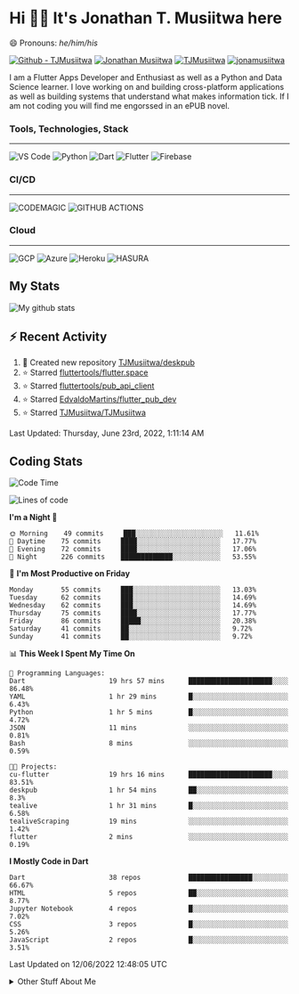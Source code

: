 # Hi 👋🏾 It's Jonathan T. Musiitwa here 

😄 Pronouns: *he/him/his*

[![Github - TJMusiitwa](https://img.shields.io/badge/TJMusiitwa-2ea44f?logo=github)](https://github.com/TJMusiitwa)  [![Jonathan Musiitwa](https://img.shields.io/badge/Jonathan_Musiitwa-blue?logo=linkedin&logoColor=lightblue)](https://www.linkedin.com/in/jonathan-musiitwa-a1107610a/)  [![TJMusiitwa](https://img.shields.io/badge/TJMusiitwa-lightblue?logo=twitter&logoColor=white)](https://twitter.com/TJMusiitwa)
[![jonamusiitwa](https://img.shields.io/badge/jonamusiitwa-white?logo=microsoft-outlook&logoColor=blue)](mailto:jonamusiitwa@outlook.com)




I am a Flutter Apps Developer and Enthusiast as well as a Python and Data Science learner. I love working on and building cross-platform applications as well as building systems that understand what makes information tick. If I am not coding you will find me engorssed in an ePUB novel.

### Tools, Technologies, Stack
<hr>

![VS Code](https://img.shields.io/badge/VS_Code-blue?style=for-the-badge&logo=visual-studio-code) ![Python](https://img.shields.io/badge/Python-lightgrey?style=for-the-badge&logo=python)  ![Dart](https://img.shields.io/badge/Dart-informational?style=for-the-badge&logo=dart) ![Flutter](https://img.shields.io/badge/Flutter-informational?style=for-the-badge&logo=flutter)  ![Firebase](https://img.shields.io/badge/Firebase-yellow?style=for-the-badge&logo=firebase&)
### CI/CD
<hr>

![CODEMAGIC](https://img.shields.io/badge/CODEMAGIC-orange?style=for-the-badge&logo=codemagic&logoColor=white) ![GITHUB ACTIONS](https://img.shields.io/badge/GITHUB_ACTIONS-black?style=for-the-badge&logo=github-actions&logoColor=white)

### Cloud
<hr>

![GCP](https://img.shields.io/badge/Google_Cloud-lightgrey?style=for-the-badge&logo=google-cloud) ![Azure](https://img.shields.io/badge/Microsoft_Azure-lightblue?style=for-the-badge&logo=microsoft-azure) ![Heroku](https://img.shields.io/badge/Heroku-purple?style=for-the-badge&logo=heroku) ![HASURA](https://img.shields.io/badge/HASURA-lightblue?style=for-the-badge&logo=hasura&logoColor=white)

## My Stats

![My github stats](https://github-readme-stats.vercel.app/api?username=TJMusiitwa&show_icons=true&count_private=true&theme=algolia)

## ⚡ Recent Activity
<!--RECENT_ACTIVITY:start-->
1. 📔 Created new repository [TJMusiitwa/deskpub](https://github.com/TJMusiitwa/deskpub)
2. ⭐ Starred [fluttertools/flutter.space](https://github.com/fluttertools/flutter.space)
3. ⭐ Starred [fluttertools/pub_api_client](https://github.com/fluttertools/pub_api_client)
4. ⭐ Starred [EdvaldoMartins/flutter_pub_dev](https://github.com/EdvaldoMartins/flutter_pub_dev)
5. ⭐ Starred [TJMusiitwa/TJMusiitwa](https://github.com/TJMusiitwa/TJMusiitwa)
<!--RECENT_ACTIVITY:end-->

<!--RECENT_ACTIVITY:last_update-->
Last Updated: Thursday, June 23rd, 2022, 1:11:14 AM
<!--RECENT_ACTIVITY:last_update_end-->

## Coding Stats
<!--START_SECTION:waka-->
![Code Time](http://img.shields.io/badge/Code%20Time-1%2C930%20hrs%2043%20mins-blue)

![Lines of code](https://img.shields.io/badge/From%20Hello%20World%20I%27ve%20Written-5%20Million%20lines%20of%20code-blue)

**I'm a Night 🦉** 

```text
🌞 Morning    49 commits     ███░░░░░░░░░░░░░░░░░░░░░░   11.61% 
🌆 Daytime    75 commits     ████░░░░░░░░░░░░░░░░░░░░░   17.77% 
🌃 Evening    72 commits     ████░░░░░░░░░░░░░░░░░░░░░   17.06% 
🌙 Night      226 commits    █████████████░░░░░░░░░░░░   53.55%

```
📅 **I'm Most Productive on Friday** 

```text
Monday       55 commits     ███░░░░░░░░░░░░░░░░░░░░░░   13.03% 
Tuesday      62 commits     ███░░░░░░░░░░░░░░░░░░░░░░   14.69% 
Wednesday    62 commits     ███░░░░░░░░░░░░░░░░░░░░░░   14.69% 
Thursday     75 commits     ████░░░░░░░░░░░░░░░░░░░░░   17.77% 
Friday       86 commits     █████░░░░░░░░░░░░░░░░░░░░   20.38% 
Saturday     41 commits     ██░░░░░░░░░░░░░░░░░░░░░░░   9.72% 
Sunday       41 commits     ██░░░░░░░░░░░░░░░░░░░░░░░   9.72%

```


📊 **This Week I Spent My Time On** 

```text
💬 Programming Languages: 
Dart                     19 hrs 57 mins      █████████████████████░░░░   86.48% 
YAML                     1 hr 29 mins        █░░░░░░░░░░░░░░░░░░░░░░░░   6.43% 
Python                   1 hr 5 mins         █░░░░░░░░░░░░░░░░░░░░░░░░   4.72% 
JSON                     11 mins             ░░░░░░░░░░░░░░░░░░░░░░░░░   0.81% 
Bash                     8 mins              ░░░░░░░░░░░░░░░░░░░░░░░░░   0.59%

🐱‍💻 Projects: 
cu-flutter               19 hrs 16 mins      █████████████████████░░░░   83.51% 
deskpub                  1 hr 54 mins        ██░░░░░░░░░░░░░░░░░░░░░░░   8.3% 
tealive                  1 hr 31 mins        █░░░░░░░░░░░░░░░░░░░░░░░░   6.58% 
tealiveScraping          19 mins             ░░░░░░░░░░░░░░░░░░░░░░░░░   1.42% 
flutter                  2 mins              ░░░░░░░░░░░░░░░░░░░░░░░░░   0.19%

```

**I Mostly Code in Dart** 

```text
Dart                     38 repos            ████████████████░░░░░░░░░   66.67% 
HTML                     5 repos             ██░░░░░░░░░░░░░░░░░░░░░░░   8.77% 
Jupyter Notebook         4 repos             █░░░░░░░░░░░░░░░░░░░░░░░░   7.02% 
CSS                      3 repos             █░░░░░░░░░░░░░░░░░░░░░░░░   5.26% 
JavaScript               2 repos             █░░░░░░░░░░░░░░░░░░░░░░░░   3.51%

```



 Last Updated on 12/06/2022 12:48:05 UTC
<!--END_SECTION:waka-->

<details>
  <summary>Other Stuff About Me</summary>
  
- Preference for e-books over physical books.
  
 - While Coding, Listening Music and developing useful code. ⭐️
  
  - Reading Novels, Action and Adventure, Autobiography & Biography, Comics, Detective and Mystery, Fantasy, Romance, Sci-Fi...pretty much if you know my novel genres, you already know all my movie and tv genres as well. 😉
  
  - I have a surprising affinity for musical artisits whose names start with the letter '**J**'.
  - A big Formula 1 🏎 fan...a great need for speed. Go Team **MercedesAMG**
 </details>

